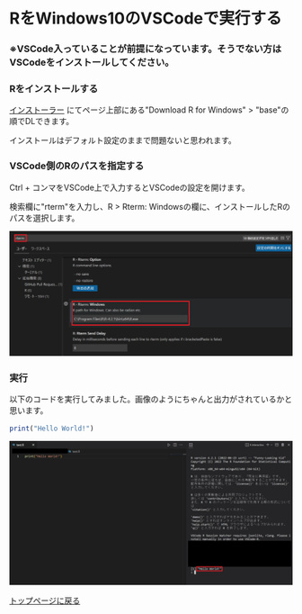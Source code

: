 # RをWindows10のVSCodeで実行する

### ※VSCode入っていることが前提になっています。そうでない方はVSCodeをインストールしてください。





### Rをインストールする

[インストーラー](https://cran.r-project.org/) にてページ上部にある"Download R for Windows" > "base"の順でDLできます。

インストールはデフォルト設定のままで問題ないと思われます。



### VSCode側のRのパスを指定する

Ctrl + コンマをVSCode上で入力するとVSCodeの設定を開けます。

検索欄に"rterm"を入力し、R > Rterm: Windowsの欄に、インストールしたRのパスを選択します。

<img src="images/Rterm.png" alt="">





### 実行

以下のコードを実行してみました。画像のようにちゃんと出力がされているかと思います。

```R
print("Hello World!")
```

<img src="images/Hello.jpg" alt="">





[トップページに戻る](index.md)
